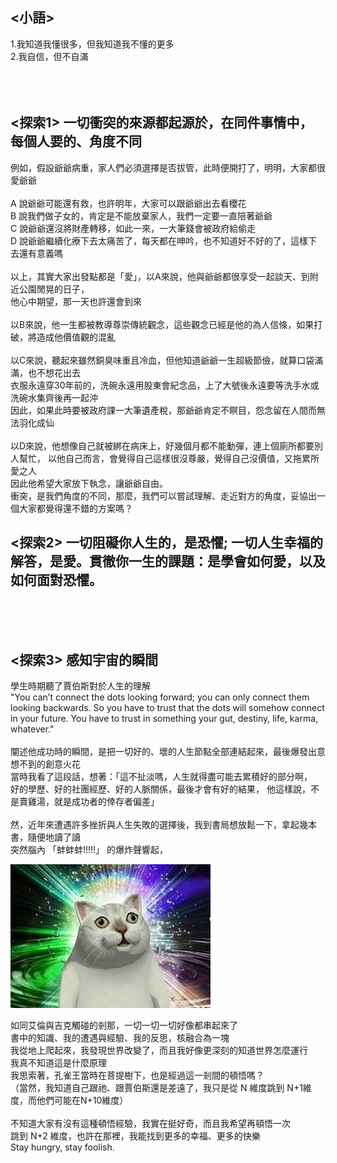 ## <小語>  
1.我知道我懂很多，但我知道我不懂的更多  
2.我自信，但不自滿  
<br><br><br>

## <探索1> 一切衝突的來源都起源於，在同件事情中，每個人要的、角度不同  
例如，假設爺爺病重，家人們必須選擇是否拔管，此時便開打了，明明，大家都很愛爺爺  
<br>
A 說爺爺可能還有救，也許明年，大家可以跟爺爺出去看櫻花  
B 說我們做子女的，肯定是不能放棄家人，我們一定要一直陪著爺爺  
C 說爺爺還沒將財產轉移，如此一來，一大筆錢會被政府給偷走  
D 說爺爺繼續化療下去太痛苦了，每天都在呻吟，也不知道好不好的了，這樣下去還有意義嗎  
<br>
以上，其實大家出發點都是「愛」，以A來說，他與爺爺都很享受一起談天、到附近公園閒晃的日子，  
他心中期望，那一天也許還會到來  
<br>
以B來說，他一生都被教導尊崇傳統觀念，這些觀念已經是他的為人信條，如果打破，將造成他價值觀的混亂  
<br>
以C來說，聽起來雖然銅臭味重且冷血，但他知道爺爺一生超級節儉，就算口袋滿滿，也不想花出去  
衣服永遠穿30年前的，洗碗永遠用股東會紀念品，上了大號後永遠要等洗手水或洗碗水集齊後再一起沖  
因此，如果此時要被政府課一大筆遺產稅，那爺爺肯定不瞑目，怨念留在人間而無法羽化成仙  
<br>
以D來說，他想像自己就被綁在病床上，好幾個月都不能動彈，連上個廁所都要別人幫忙，
以他自己而言，會覺得自己這樣很沒尊嚴，覺得自己沒價值，又拖累所愛之人  
因此他希望大家放下執念，讓爺爺自由。
<br>
衝突，是我們角度的不同，那麼，我們可以嘗試理解、走近對方的角度，妥協出一個大家都覺得還不錯的方案嗎？
<br>

## <探索2> 一切阻礙你人生的，是恐懼; 一切人生幸福的解答，是愛。貫徹你一生的課題：是學會如何愛，以及如何面對恐懼。
<br><br><br>

## <探索3> 感知宇宙的瞬間
學生時期聽了賈伯斯對於人生的理解  
"You can’t connect the dots looking forward; you can only connect them looking backwards. So you have to trust that the dots will somehow connect in your future. You have to trust in something your gut, destiny, life, karma, whatever."  
<br>
闡述他成功時的瞬間，是把一切好的、壞的人生節點全部連結起來，最後爆發出意想不到的創意火花  
當時我看了這段話，想著：「這不扯淡嗎，人生就得盡可能去累積好的部分啊，  
好的學歷、好的社團經歷、好的人脈關係，最後才會有好的結果，
他這樣說，不是賣雞湯，就是成功者的倖存者偏差」  
<br>
然，近年來遭遇許多挫折與人生失敗的選擇後，我到書局想放鬆一下，拿起幾本書，隨便地讀了讀  
突然腦內 「蚌蚌蚌!!!!!」 的爆炸聲響起，  

![Alt text](/images/cat_philosopher.jpg)

如同艾倫與吉克觸碰的剎那，一切一切一切好像都串起來了  
書中的知識、我的遭遇與經驗、我的反思，核融合為一塊  
我從地上爬起來，我發現世界改變了，而且我好像更深刻的知道世界怎麼運行  
我真不知道這是什麼原理  
我思索著，孔雀王當時在菩提樹下，也是經過這一剎間的頓悟嗎？  
（當然，我知道自己跟祂、跟賈伯斯還是差遠了，我只是從 N 維度跳到 N+1維度，而他們可能在N+10維度）  
<br>
不知道大家有沒有這種頓悟經驗，我實在挺好奇，而且我希望再頓悟一次  
跳到 N+2 維度，也許在那裡，我能找到更多的幸福、更多的快樂  
Stay hungry, stay foolish.